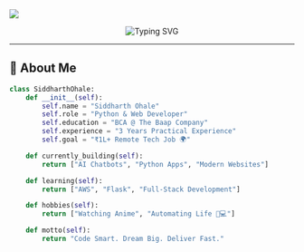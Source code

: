 <img src="https://capsule-render.vercel.app/api?type=waving&color=00C9A7&height=200&section=header&text=Hi%20I'm%20Siddharth%20Ohale%20👋&fontSize=40&fontColor=ffffff&animation=twinkling" />

<p align="center">
  <img src="https://readme-typing-svg.demolab.com?font=Fira+Code&pause=1000&color=00C9A7&center=true&width=435&lines=Python+%26+Web+Developer;BCA+Student+@The+Baap+Company;Building+Dreams+With+Code+%F0%9F%9A%80;Always+Learning+New+Tech+%F0%9F%92%AA" alt="Typing SVG" />
</p>

---

## 💫 About Me

```python
class SiddharthOhale:
    def __init__(self):
        self.name = "Siddharth Ohale"
        self.role = "Python & Web Developer"
        self.education = "BCA @ The Baap Company"
        self.experience = "3 Years Practical Experience"
        self.goal = "₹1L+ Remote Tech Job 🌍"

    def currently_building(self):
        return ["AI Chatbots", "Python Apps", "Modern Websites"]

    def learning(self):
        return ["AWS", "Flask", "Full-Stack Development"]

    def hobbies(self):
        return ["Watching Anime", "Automating Life 🧠💻"]

    def motto(self):
        return "Code Smart. Dream Big. Deliver Fast."
